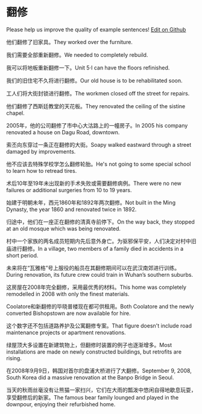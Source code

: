 # 翻修

Please help us improve the quality of example sentences! [Edit on Github](https://github.com/jiyushe/jiyu-example-sentence-source/blob/main/chinese/fanxiu.md)

<p><span class="chinese">他们翻修了旧家具。</span><span class="english">They worked over the furniture.</span></p>

<p><span class="chinese">我们需要全部重新翻修。</span><span class="english">We needed to completely rebuild.</span></p>

<p><span class="chinese">我可以将地板重新翻修一下。</span><span class="english">Unit 5·I can have the floors refinished.</span></p>

<p><span class="chinese">我们的旧住宅不久将进行翻修。</span><span class="english">Our old house is to be rehabilitated soon.</span></p>

<p><span class="chinese">工人们将大街封锁进行翻修。</span><span class="english">The workmen closed off the street for repairs.</span></p>

<p><span class="chinese">他们翻修了西斯廷教堂的天花板。</span><span class="english">They renovated the ceiling of the sistine chapel.</span></p>

<p><span class="chinese">2005年，他的公司翻修了市中心大沽路上的一幢房子。</span><span class="english">In 2005 his company renovated a house on Dagu Road, downtown.</span></p>

<p><span class="chinese">索丕向东穿过一条正在翻修的大街。</span><span class="english">Soapy walked eastward through a street damaged by improvements.</span></p>

<p><span class="chinese">他不应该去特殊学校学怎么翻修轮胎。</span><span class="english">He's not going to some special school to learn how to retread tires.</span></p>

<p><span class="chinese">术后10年至19年未出现新的手术失败或需要翻修病例。</span><span class="english">There were no new failures or additional surgeries from 10 to 19 years.</span></p>

<p><span class="chinese">始建于明朝未年，西元1860年和1892年两次翻修。</span><span class="english">Not built in the Ming Dynasty, the year 1860 and renovated twice in 1892.</span></p>

<p><span class="chinese">归途中，他们在一座正在翻修的清真寺前停下。</span><span class="english">On the way back, they stopped at an old mosque which was being renovated.</span></p>

<p><span class="chinese">村中一个家族的两名成员短期内先后意外身亡。为驱邪保平安，人们决定对村中旧庙进行翻修。</span><span class="english">In a village, two members of a family died in accidents in a short period.</span></p>

<p><span class="chinese">未来将在“瓦雅格”号上服役的船员在其翻修期间可以在武汉南郊进行训练。</span><span class="english">During renovation, its future crew could train in Wuhan’s southern suburbs.</span></p>

<p><span class="chinese">这房屋在2008年完全翻修，采用最优秀的材料。</span><span class="english">This home was completely remodelled in 2008 with only the finest materials.</span></p>

<p><span class="chinese">Coolatore和新翻修的毕晓普楼现在都可供租用。</span><span class="english">Both Coolatore and the newly converted Bishopstown are now available for hire.</span></p>

<p><span class="chinese">这个数字还不包括道路养护及公寓翻修专案。</span><span class="english">That figure doesn't include road maintenance projects or apartment renovations.</span></p>

<p><span class="chinese">绿屋顶大多设置在新建筑物上，但翻修时装置的例子也逐渐增多。</span><span class="english">Most installations are made on newly constructed buildings, but retrofits are rising.</span></p>

<p><span class="chinese">在2008年9月9日，韩国对首尔的盘浦大桥进行了大翻修。</span><span class="english">September 9, 2008, South Korea did a massive renovation at the Banpo Bridge in Seoul.</span></p>

<p><span class="chinese">当天的秋雨丝毫没有让熊猫一家扫兴，它们在大雨的瓢泼中悠闲自得地歇息玩耍，享受翻修后的新家。</span><span class="english">The famous bear family lounged and played in the downpour, enjoying their refurbished home.</span></p>

